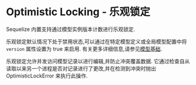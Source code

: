 # Optimistic Locking - 乐观锁定

Sequelize 内置支持通过模型实例版本计数进行乐观锁定.

乐观锁定默认情况下处于禁用状态,可以通过在特定模型定义或全局模型配置中将 `version` 属性设置为 true 来启用. 有关更多详细信息,请参见[模型基础](core-concepts/model-basics.md).

乐观锁定允许并发访问模型记录以进行编辑,并防止冲突覆盖数据. 它通过检查自从读取以来另一个进程是否对记录进行了更改,并在检测到冲突时抛出 OptimisticLockError 来执行此操作.